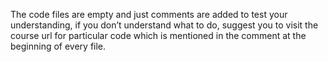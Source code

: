 The code files are empty and just comments are added to test your understanding, if you don’t understand what to do, suggest you to visit the course url for particular code which is mentioned in the comment at the beginning of every file.
